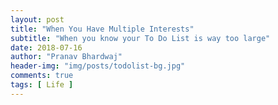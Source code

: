 ```yaml
---
layout: post
title: "When You Have Multiple Interests"
subtitle: "When you know your To Do List is way too large"
date: 2018-07-16
author: "Pranav Bhardwaj"
header-img: "img/posts/todolist-bg.jpg"
comments: true
tags: [ Life ]
---
```

